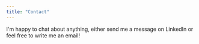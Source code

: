 ```yaml
---
title: "Contact"
---
```


I'm happy to chat about anything, either send me a message on LinkedIn or feel free to write me an email!
